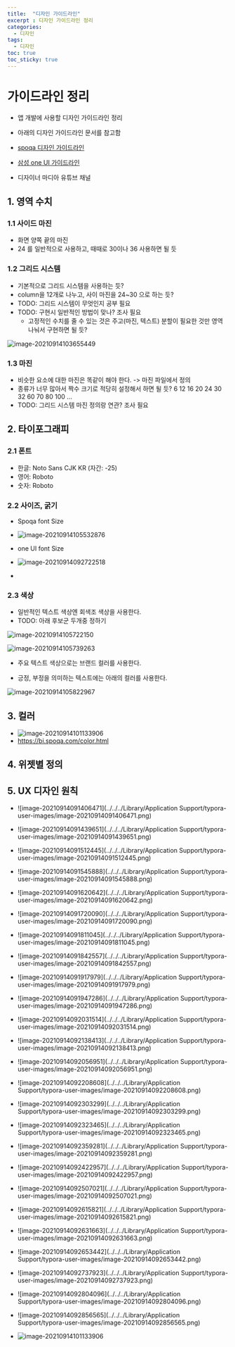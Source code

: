 ```yaml
---
title:  "디자인 가이드라인"
excerpt : 디자인 가이드라인 정리
categories:
  - 디자인
tags:
  - 디자인
toc: true
toc_sticky: true
---
```



# 가이드라인 정리



- 앱 개발에 사용할 디자인 가이드라인 정리

- 아래의 디자인 가이드라인 문서를 참고함

- [spoqa 디자인 가이드라인](https://bi.spoqa.com/)
- [삼성 one UI 가이드라인](https://www.design.samsung.com/kr/contents/one-ui/download/oneui_design_guide_kor.pdf)

- 디자이너 마디아 유튜브 채널



## 1. 영역 수치



### 1.1 사이드 마진

- 화면 양쪽 끝의 마진
- 24 를 일반적으로 사용하고, 때때로 30이나 36 사용하면 될 듯



### 1.2 그리드 시스템

- 기본적으로 그리드 시스템을 사용하는 듯?
- column을 12개로 나누고, 사이 마진을 24~30 으로 하는 듯?
- TODO: 그리드 시스템이 무엇인지 공부 필요
- TODO: 구현시 일반적인 방법이 맞나? 조사 필요
  - 고정적인 수치를 줄 수 있는 것은 주고(마진, 텍스트) 분할이 필요한 것만 영역 나눠서 구현하면 될 듯?

![image-20210914103655449](https://tva1.sinaimg.cn/large/008i3skNgy1gufwona4rfj61050u0n1r02.jpg)



### 1.3 마진

- 비슷한 요소에 대한 마진은 똑같이 해야 한다. -> 마진 파일에서 정의
- 종류가 너무 많아서 짝수 크기로 적당히 설정해서 하면 될 듯?
  6 12 16 20 24 30 32 60 70 80 100 ...
- TODO: 그리드 시스템 마진 정의랑 연관? 조사 필요



## 2. 타이포그래피

### 2.1 폰트

- 한글: Noto Sans CJK KR (자간: -25)
- 영어: Roboto
- 숫자: Roboto

### 2.2 사이즈, 굵기



- Spoqa font Size

- ![image-20210914105532876](https://tva1.sinaimg.cn/large/008i3skNgy1gufx80mz4yj617j0u0wif02.jpg)
- one UI font Size
- ![image-20210914092722518](https://tva1.sinaimg.cn/large/008i3skNgy1gufxbv6e8pj60sw11igo402.jpg)
- 

### 2.3 색상



- 일반적인 텍스트 색상엔 회색조 색상을 사용한다.
- TODO: 아래 후보군 두개중 정하기

![image-20210914105722150](https://tva1.sinaimg.cn/large/008i3skNgy1gufx9wsazej60i807cdft02.jpg)

![image-20210914105739263](https://tva1.sinaimg.cn/large/008i3skNgy1gufxa7apkkj619o0katan02.jpg)





* 주요 텍스트 색상으로는 브랜드 컬러를 사용한다.

- 긍정, 부정을 의미하는 텍스트에는 아래의 컬러를 사용한다.

![image-20210914105822967](https://tva1.sinaimg.cn/large/008i3skNgy1gufxaytvznj60yk0isgmr02.jpg)



## 3. 컬러

- ![image-20210914101133906](https://tva1.sinaimg.cn/large/008i3skNgy1gufvyblcr1j60ow0jsabf02.jpg)
- https://bi.spoqa.com/color.html



## 4. 위젯별 정의



## 5. UX 디자인 원칙







- ![image-20210914091406471](../../../Library/Application Support/typora-user-images/image-20210914091406471.png)



- ![image-20210914091439651](../../../Library/Application Support/typora-user-images/image-20210914091439651.png)



- ![image-20210914091512445](../../../Library/Application Support/typora-user-images/image-20210914091512445.png)



- ![image-20210914091545888](../../../Library/Application Support/typora-user-images/image-20210914091545888.png)



- ![image-20210914091620642](../../../Library/Application Support/typora-user-images/image-20210914091620642.png)



- ![image-20210914091720090](../../../Library/Application Support/typora-user-images/image-20210914091720090.png)



- ![image-20210914091811045](../../../Library/Application Support/typora-user-images/image-20210914091811045.png)



- ![image-20210914091842557](../../../Library/Application Support/typora-user-images/image-20210914091842557.png)
- ![image-20210914091917979](../../../Library/Application Support/typora-user-images/image-20210914091917979.png)
- ![image-20210914091947286](../../../Library/Application Support/typora-user-images/image-20210914091947286.png)
- ![image-20210914092031514](../../../Library/Application Support/typora-user-images/image-20210914092031514.png)
- ![image-20210914092138413](../../../Library/Application Support/typora-user-images/image-20210914092138413.png)
- ![image-20210914092056951](../../../Library/Application Support/typora-user-images/image-20210914092056951.png)
- ![image-20210914092208608](../../../Library/Application Support/typora-user-images/image-20210914092208608.png)

- ![image-20210914092303299](../../../Library/Application Support/typora-user-images/image-20210914092303299.png)

- ![image-20210914092323465](../../../Library/Application Support/typora-user-images/image-20210914092323465.png)

- ![image-20210914092359281](../../../Library/Application Support/typora-user-images/image-20210914092359281.png)
- ![image-20210914092422957](../../../Library/Application Support/typora-user-images/image-20210914092422957.png)

- ![image-20210914092507021](../../../Library/Application Support/typora-user-images/image-20210914092507021.png)
- ![image-20210914092615821](../../../Library/Application Support/typora-user-images/image-20210914092615821.png)
- ![image-20210914092631663](../../../Library/Application Support/typora-user-images/image-20210914092631663.png)

- ![image-20210914092653442](../../../Library/Application Support/typora-user-images/image-20210914092653442.png)

  

- ![image-20210914092737923](../../../Library/Application Support/typora-user-images/image-20210914092737923.png)

- ![image-20210914092804096](../../../Library/Application Support/typora-user-images/image-20210914092804096.png)

- ![image-20210914092856565](../../../Library/Application Support/typora-user-images/image-20210914092856565.png)

- ![image-20210914101133906](https://tva1.sinaimg.cn/large/008i3skNgy1gufvyblcr1j60ow0jsabf02.jpg)



